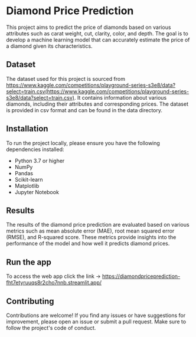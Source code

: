 # Diamond Price Prediction 
This project aims to predict the price of diamonds based on various attributes such as carat weight, cut, clarity, color, and depth. The goal is to develop a machine learning model that can accurately estimate the price of a diamond given its characteristics.

## Dataset
The dataset used for this project is sourced from https://www.kaggle.com/competitions/playground-series-s3e8/data?select=train.csv(https://www.kaggle.com/competitions/playground-series-s3e8/data?select=train.csv). It contains information about various diamonds, including their attributes and corresponding prices. The dataset is provided in csv format and can be found in the data directory.

## Installation
To run the project locally, please ensure you have the following dependencies installed:

- Python 3.7 or higher
- NumPy
- Pandas
- Scikit-learn
- Matplotlib
- Jupyter Notebook

## Results
The results of the diamond price prediction are evaluated based on various metrics such as mean absolute error (MAE), root mean squared error (RMSE), and R-squared score. These metrics provide insights into the performance of the model and how well it predicts diamond prices.

## Run the app
To access the web app click the link -> https://diamondpriceprediction-fht7etyruuqs8r2cho7nnb.streamlit.app/

## Contributing
Contributions are welcome! If you find any issues or have suggestions for improvement, please open an issue or submit a pull request. Make sure to follow the project's code of conduct.
